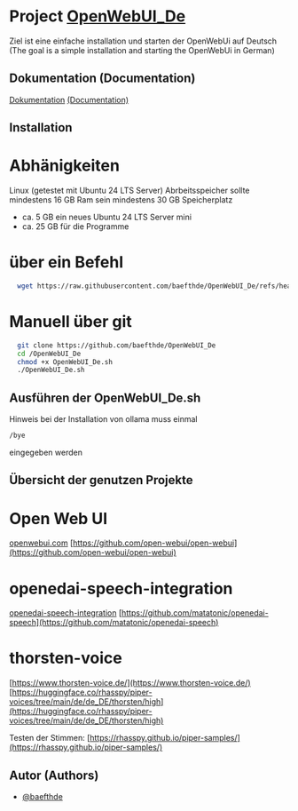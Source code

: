 
# Project [OpenWebUI_De](https://github.com/baefthde/OpenWebUI_De/)

Ziel ist eine einfache installation und starten der OpenWebUi auf Deutsch
(The goal is a simple installation and starting the OpenWebUi in German)

## Dokumentation (Documentation)

[Dokumentation](https://github.com/baefthde/OpenWebUI_De/doc/) [(Documentation)](https://github.com/baefthde/OpenWebUI_De/doc/)

## Installation

# Abhänigkeiten

Linux (getestet mit Ubuntu 24 LTS Server)
Abrbeitsspeicher sollte mindestens 16 GB Ram sein
mindestens 30 GB Speicherplatz 
 - ca. 5 GB ein neues Ubuntu 24 LTS Server mini
 - ca. 25 GB für die Programme

# über ein Befehl

```bash
  wget https://raw.githubusercontent.com/baefthde/OpenWebUI_De/refs/heads/main/install.sh && chmod +x install.sh && ./install.sh
```

# Manuell über git

```bash
  git clone https://github.com/baefthde/OpenWebUI_De
  cd /OpenWebUI_De
  chmod +x OpenWebUI_De.sh
  ./OpenWebUI_De.sh
```
## Ausführen der OpenWebUI_De.sh

Hinweis bei der Installation von ollama muss einmal

```bash
/bye
```
eingegeben werden

## Übersicht der genutzen Projekte
# Open Web UI
[openwebui.com](https://openwebui.com)
[https://github.com/open-webui/open-webui](https://github.com/open-webui/open-webui)

# openedai-speech-integration
[openedai-speech-integration](https://docs.openwebui.com/tutorial/openedai-speech-integration/)
[https://github.com/matatonic/openedai-speech](https://github.com/matatonic/openedai-speech)

# thorsten-voice
[https://www.thorsten-voice.de/](https://www.thorsten-voice.de/)
[https://huggingface.co/rhasspy/piper-voices/tree/main/de/de_DE/thorsten/high](https://huggingface.co/rhasspy/piper-voices/tree/main/de/de_DE/thorsten/high)

Testen der Stimmen:
[https://rhasspy.github.io/piper-samples/](https://rhasspy.github.io/piper-samples/)

## Autor (Authors)

- [@baefthde](https://www.github.com/baefthde)
